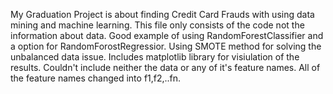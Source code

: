 My Graduation Project is about finding Credit Card Frauds with using data mining and machine learning. This file only consists of the code not the information about data.  Good example of using RandomForestClassifier and a option for RandomForostRegressior. Using SMOTE method for solving the unbalanced data issue. Includes matplotlib library for visiulation of the results. Couldn't include neither the data or any of it's feature names. All of the feature names changed into f1,f2,..fn.
